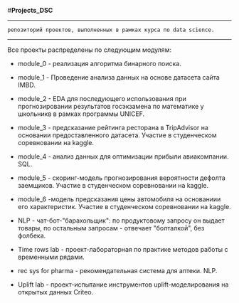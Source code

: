 
#**Projects_DSC**
____________
    репозиторий проектов, выполненных в рамках курса по data science. 
____________

Все проекты распределены по следующим модулям: 
 - module_0 - реализация алгоритма бинарного поиска. 

 - module_1 - Проведение анализа данных на основе датасета сайта IMBD.

 - module_2 - EDA для последующего использования при прогнозировании результатов госэкзамена по математике у школьникв в рамках программы UNICEF.

 - module_3 - предсказание рейтинга ресторана в TripAdvisor на основании предоставленного датасета. Участие в студенческом соревновании на kaggle.

 - module_4 - анализ данных для оптимизации прибыли авиакомпании. SQL.

 - module_5 - скоринг-модель прогнозирования вероятности дефолта заемщиков. Участие в студенческом соревновании на kaggle.

 - module_6 -модель предсказания цены автомобиля на основаниии его характеристик. Участие в студенческом соревновании на kaggle.
 
 - NLP - чат-бот-"барахольщик": по продуктовому запросу он выдает товары, по остальным запросам - отвечает "болталкой", без фолбека.

 - Time rows lab - проект-лабораторная по практике методов работы с временными рядами.
 
 - rec sys for pharma  -  рекомендательная система для аптеки. NLP.

 - Uplift lab  - проект-испытание инструментов uplift-моделирования на открытых данных Criteo. 
